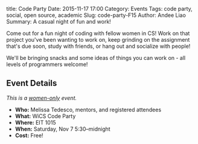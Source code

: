 title: Code Party 
Date: 2015-11-17 17:00
Category: Events
Tags: code party, social, open source, academic 
Slug: code-party-F15
Author: Andee Liao
Summary: A casual night of fun and work!

Come out for a fun night of coding with fellow women in CS! Work on that project you've been wanting to work on, 
keep grinding on the assignment that's due soon, study with friends, or hang out and socialize with people!

We'll be bringing snacks and some ideas of things you can work on - all levels of programmers welcome! 

## Event Details ##

*This is a [women-only]({filename}/pages/faq.md) event.*

+ **Who:** Melissa Tedesco, mentors, and registered attendees
+ **What:** WiCS Code Party
+ **Where:** EIT 1015
+ **When:** Saturday, Nov 7 5:30&ndash;midnight
+ **Cost:** Free!
